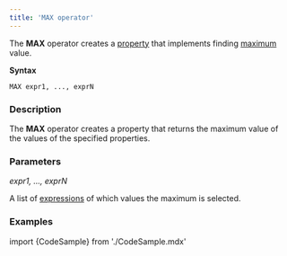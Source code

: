 ```yaml
---
title: 'MAX operator'
---
```


The **MAX** operator creates a [property](Properties.md) that implements finding [maximum](Extremum_MAX_MIN_.md) value.

**Syntax** 

    MAX expr1, ..., exprN

### Description

The **MAX** operator creates a property that returns the maximum value of the values of the specified properties.

### Parameters

*expr1, ..., exprN*

A list of [expressions](Expression.md) of which values the maximum is selected.

### Examples


import {CodeSample} from './CodeSample.mdx'

<CodeSample url="https://documentation.lsfusion.org/sample?file=OperatorPropertySample&block=max"/>

